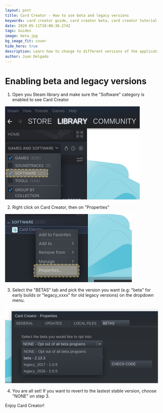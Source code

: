 ```yaml
---
layout: post
title: Card Creator - How to use beta and legacy versions
keywords: card creator guide, card creator beta, card creator tutorial
date: 2020-05-11T10:00:30.274Z
tags: Guides
image: beta.jpg
bg_image_fit: cover
hide_hero: true
description: Learn how to change to different versions of the application
author: Juan Delgado
---
```


# Enabling beta and legacy versions

1) Open you Steam library and make sure the "Software" category is enabled to see Card Creator

![](/img/upload/1129108624_preview_01.png)


2) Right click on Card Creator, then on "Properties"

![](/img/upload/1129108624_preview_02.png)

3) Select the "BETAS" tab and pick the version you want (e.g: "beta" for early builds or "legacy_xxxx" for old legacy versions) on the dropdown menu.

![](/img/upload/1129108624_preview_03.png)

4) You are all set! If you want to revert to the lastest stable version, choose "NONE" on step 3.

Enjoy Card Creator!
